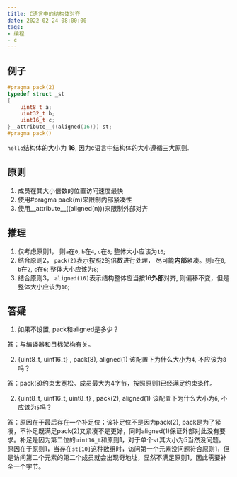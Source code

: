 ```yaml
---
title: C语言中的结构体对齐
date: 2022-02-24 08:00:00
tags: 
- 编程
- c
---
```


## 例子

```c
#pragma pack(2)
typedef struct _st
{
    uint8_t a;
    uint32_t b;
    uint16_t c;
}__attribute__((aligned(16))) st;
#pragma pack()
```

`hello`结构体的大小为 **16**, 因为c语言中结构体的大小遵循三大原则.

## 原则

1. 成员在其大小倍数的位置访问速度最快
2. 使用#pragma pack(m)来限制内部紧凑性
3. 使用__attribute__((aligned(n)))来限制外部对齐

## 推理

1. 仅考虑原则1， 则`a`在`0`, `b`在`4`,  `c`在`8`; 整体大小应该为`10`;
2. 结合原则2， `pack(2)`表示按照`2`的倍数进行处理， 尽可能**内部**紧凑。则`a`在`0`, `b`在`2`, `c`在`6`; 整体大小应该为`8`;
3. 结合原则3， `aligned(16)`表示结构整体应当按16**外部**对齐, 则偏移不变，但是整体大小应该为`16`;

## 答疑

1. 如果不设置, pack和aligned是多少？

答：与编译器和目标架构有关。

2. {uint8_t, uint16_t} , pack(8), aligned(1) 该配置下为什么大小为`4`, 不应该为`8`吗？

答：pack(8)约束太宽松。成员最大为4字节，按照原则1已经满足约束条件。

2. {uint8_t, uint16_t, uint8_t} , pack(2), aligned(1) 该配置下为什么大小为`6`, 不应该为`5`吗？

答：原因在于最后存在一个补足位；该补足位不是因为pack(2), pack是为了紧凑，不补足既满足pack(2)又紧凑不是更好，同时aligned(1)保证外部对此没有要求。补足是因为第二位的`uint16_t`和原则1，对于单个`st`其大小为5当然没问题。原因在于原则1，当存在`st[10]`这种数组时，访问第一个元素没问题符合原则1，但是访问第二个元素的第二个成员就会出现奇地址，显然不满足原则1，因此需要补全一个字节。
